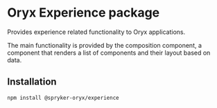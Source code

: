 # Oryx Experience package

Provides experience related functionality to Oryx applications.

The main functionality is provided by the composition component, a component that renders a list of components and their layout based on data.

## Installation

`npm install @spryker-oryx/experience`

